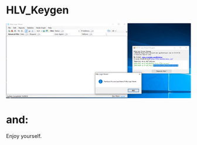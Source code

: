 # HLV_Keygen



![image-20210805144259051](/images/README/image-20210805144259051.png)

# and:

Enjoy yourself.

